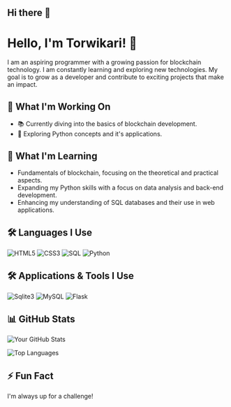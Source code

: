## Hi there 👋
# Hello, I'm Torwikari! 👋

I am an aspiring programmer with a growing passion for blockchain technology. I am constantly learning and exploring new technologies. My goal is to grow as a developer and contribute to exciting projects that make an impact.

## 🔭 What I'm Working On
- 📚 Currently diving into the basics of blockchain development.
- 🤖 Exploring Python concepts and it's applications.

## 🌱 What I'm Learning
- Fundamentals of blockchain, focusing on the theoretical and practical aspects.
- Expanding my Python skills with a focus on data analysis and back-end development.
- Enhancing my understanding of SQL databases and their use in web applications.

## 🛠️ Languages I Use

<p align="left">
  <img src="https://img.shields.io/badge/HTML5-E34F26?style=for-the-badge&logo=html5&logoColor=white" alt="HTML5" />
  <img src="https://img.shields.io/badge/CSS3-1572B6?style=for-the-badge&logo=css3&logoColor=white" alt="CSS3" />
  <img src="https://img.shields.io/badge/SQL-336791?style=for-the-badge&logo=postgresql&logoColor=white" alt="SQL" />
  <img src="https://img.shields.io/badge/Python-3776AB?style=for-the-badge&logo=python&logoColor=white" alt="Python" />
</p>

## 🛠️ Applications & Tools I Use

<p align="left">
  <img src="https://img.shields.io/badge/Sqlite3-003B57?style=for-the-badge&logo=sqlite&logoColor=white" alt="Sqlite3" />
  <img src="https://img.shields.io/badge/MySQL-4479A1?style=for-the-badge&logo=mysql&logoColor=white" alt="MySQL" />
  <img src="https://img.shields.io/badge/Flask-000000?style=for-the-badge&logo=flask&logoColor=white" alt="Flask" />
</p>

## 📊 GitHub Stats

<p align="left">
  <img src="https://github-readme-stats.vercel.app/api?username=your-github-username&show_icons=true&theme=radical" alt="Your GitHub Stats" />
</p>

<p align="left">
  <img src="https://github-readme-stats.vercel.app/api/top-langs/?username=your-github-username&layout=compact&theme=radical" alt="Top Languages" />
</p>

## ⚡ Fun Fact
I'm always up for a challenge!
